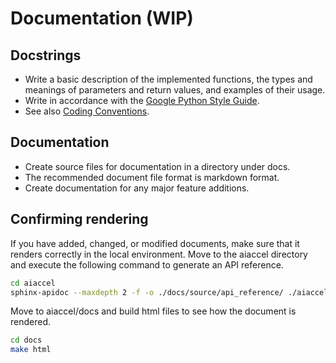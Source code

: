 # Documentation (WIP)

## Docstrings

- Write a basic description of the implemented functions, the types and meanings of parameters and return values, and examples of their usage.
- Write in accordance with the [Google Python Style Guide](https://google.github.io/styleguide/pyguide.html#38-comments-and-docstrings).
- See also [Coding Conventions](coding_styles).

## Documentation

- Create source files for documentation in a directory under docs.
- The recommended document file format is markdown format.
- Create documentation for any major feature additions.

## Confirming rendering

If you have added, changed, or modified documents, make sure that it renders correctly in the local environment.
Move to the aiaccel directory and execute the following command to generate an API reference.

~~~bash
cd aiaccel
sphinx-apidoc --maxdepth 2 -f -o ./docs/source/api_reference/ ./aiaccel/
~~~

Move to aiaccel/docs and build html files to see how the document is rendered.

~~~bash
cd docs
make html
~~~
